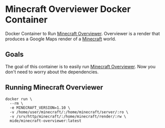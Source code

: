 # Minecraft Overviewer Docker Container

Docker Container to Run [Minecraft Overviewer](https://overviewer.org/). Overviewer is a render that produces a Google Maps render of a [Minecraft](https://minecraft.net/en/) world.

## Goals

The goal of this container is to easily run [Minecraft Overviewer](https://overviewer.org/). Now you don't need to worry about the dependencies.

## Running Minecraft Overviewer

```
docker run \
  --rm \
  -e MINECRAFT_VERSION=1.10 \
  -v /home/user/minecraft/:/home/minecraft/server/:ro \
  -v /srv/http/minecraft/:/home/minecraft/render/:rw \
  mide/minecraft-overviewer:latest
```
